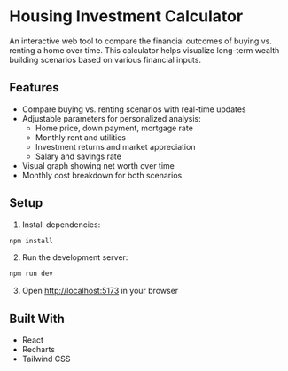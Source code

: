 # Housing Investment Calculator

An interactive web tool to compare the financial outcomes of buying vs. renting a home over time. This calculator helps visualize long-term wealth building scenarios based on various financial inputs.

## Features

- Compare buying vs. renting scenarios with real-time updates
- Adjustable parameters for personalized analysis:
  - Home price, down payment, mortgage rate
  - Monthly rent and utilities
  - Investment returns and market appreciation
  - Salary and savings rate
- Visual graph showing net worth over time
- Monthly cost breakdown for both scenarios

## Setup

1. Install dependencies:
```bash
npm install
```

2. Run the development server:
```bash
npm run dev
```

3. Open [http://localhost:5173](http://localhost:5173) in your browser

## Built With

- React
- Recharts
- Tailwind CSS